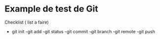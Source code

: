 # Example de test de Git

Checklist ( list a faire)
- git init
-git add
-git status
-git commit 
-git branch
-git remote
-git push
